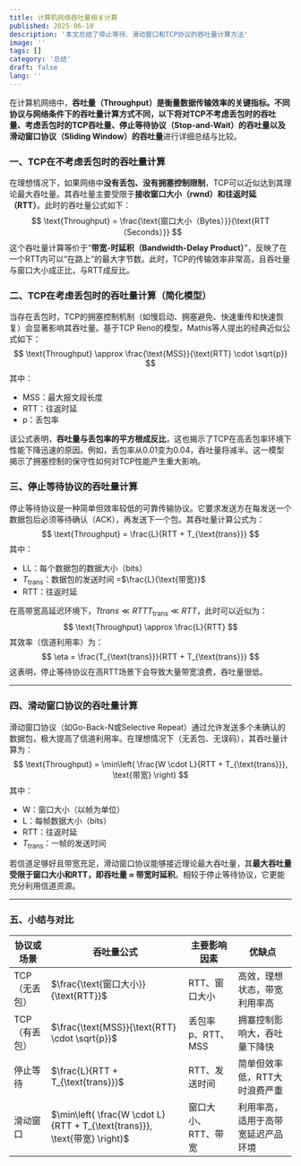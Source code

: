 ```yaml
---
title: 计算机网络吞吐量相关计算
published: 2025-06-18
description: '本文总结了停止等待、滑动窗口和TCP协议的吞吐量计算方法'
image: ''
tags: []
category: '总结'
draft: false 
lang: ''
---
```


在计算机网络中，**吞吐量（Throughput）是衡量数据传输效率的关键指标。不同协议与网络条件下的吞吐量计算方式不同，以下将对TCP不考虑丢包时的吞吐量、考虑丢包时的TCP吞吐量、停止等待协议（Stop-and-Wait）的吞吐量以及滑动窗口协议（Sliding Window）的吞吐量**进行详细总结与比较。

### 一、TCP在不考虑丢包时的吞吐量计算

在理想情况下，如果网络中**没有丢包、没有拥塞控制限制**，TCP可以近似达到其理论最大吞吐量。其吞吐量主要受限于**接收窗口大小（rwnd）和往返时延（RTT）**。此时的吞吐量公式如下：
$$
\text{Throughput} = \frac{\text{窗口大小（Bytes）}}{\text{RTT（Seconds）}}
$$
这个吞吐量计算等价于“**带宽-时延积（Bandwidth-Delay Product）**”，反映了在一个RTT内可以“在路上”的最大字节数。此时，TCP的传输效率非常高，且吞吐量与窗口大小成正比，与RTT成反比。

### 二、TCP在考虑丢包时的吞吐量计算（简化模型）

当存在丢包时，TCP的拥塞控制机制（如慢启动、拥塞避免、快速重传和快速恢复）会显著影响其吞吐量。基于TCP Reno的模型，Mathis等人提出的经典近似公式如下：
$$
\text{Throughput} \approx \frac{\text{MSS}}{\text{RTT} \cdot \sqrt{p}}
$$
其中：

- MSS：最大报文段长度
- RTT：往返时延
- p：丢包率

该公式表明，**吞吐量与丢包率的平方根成反比**，这也揭示了TCP在高丢包率环境下性能下降迅速的原因。例如，丢包率从0.01变为0.04，吞吐量将减半。这一模型揭示了拥塞控制的保守性如何对TCP性能产生重大影响。

### 三、停止等待协议的吞吐量计算

停止等待协议是一种简单但效率较低的可靠传输协议。它要求发送方在每发送一个数据包后必须等待确认（ACK），再发送下一个包。其吞吐量计算公式为：
$$
\text{Throughput} = \frac{L}{RTT + T_{\text{trans}}}
$$
其中：

- LL：每个数据包的数据大小（bits）
- $T_{\text{trans}}$：数据包的发送时间 =$\frac{L}{\text{带宽}}$
- RTT：往返时延

在高带宽高延迟环境下，$Ttrans≪RTTT_{\text{trans}} \ll RTT$，此时可以近似为：
$$
\text{Throughput} \approx \frac{L}{RTT}
$$
其效率（信道利用率）为：
$$
\eta = \frac{T_{\text{trans}}}{RTT + T_{\text{trans}}}
$$
这表明，停止等待协议在高RTT场景下会导致大量带宽浪费，吞吐量很低。

------

### 四、滑动窗口协议的吞吐量计算

滑动窗口协议（如Go-Back-N或Selective Repeat）通过允许发送多个未确认的数据包，极大提高了信道利用率。在理想情况下（无丢包、无误码），其吞吐量计算为：
$$
\text{Throughput} = \min\left( \frac{W \cdot L}{RTT + T_{\text{trans}}}, \text{带宽} \right)
$$
其中：

- W：窗口大小（以帧为单位）
- L：每帧数据大小（bits）
- RTT：往返时延
- $T_{\text{trans}}$：一帧的发送时间

若信道足够好且带宽充足，滑动窗口协议能够接近理论最大吞吐量，其**最大吞吐量受限于窗口大小和RTT，即吞吐量 ≈ 带宽时延积**。相较于停止等待协议，它更能充分利用信道资源。

------

### 五、小结与对比

| 协议或场景    | 吞吐量公式                                                   | 主要影响因素        | 优缺点                             |
| ------------- | ------------------------------------------------------------ | ------------------- | ---------------------------------- |
| TCP（无丢包） | $\frac{\text{窗口大小}}{\text{RTT}}$                         | RTT、窗口大小       | 高效，理想状态，带宽利用率高       |
| TCP（有丢包） | $\frac{\text{MSS}}{\text{RTT} \cdot \sqrt{p}}$               | 丢包率p、RTT、MSS   | 拥塞控制影响大，吞吐量下降快       |
| 停止等待      | $\frac{L}{RTT + T_{\text{trans}}}$                           | RTT、发送时间       | 简单但效率低，RTT大时浪费严重      |
| 滑动窗口      | $\min\left( \frac{W \cdot L}{RTT + T_{\text{trans}}}, \text{带宽} \right)$ | 窗口大小、RTT、带宽 | 利用率高，适用于高带宽延迟产品环境 |